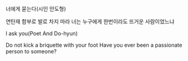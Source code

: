 너에게 묻는다(시인 안도형)

연탄재 함부로 발로 차지 마라
너는 누구에게 한번이라도 뜨거운 사람이었느냐

I ask you(Poet And Do-hyun)

Do not kick a briquette with your foot
Have you ever been a passionate person to someone?